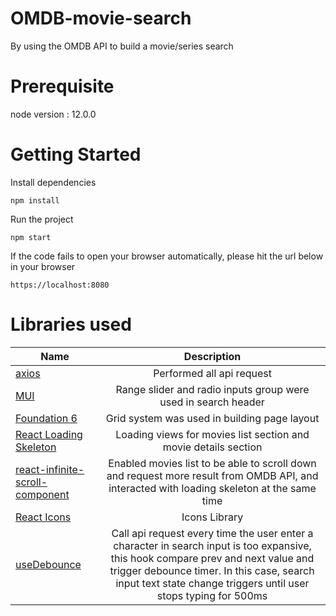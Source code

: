 # OMDB-movie-search
By using the OMDB API to build a movie/series search 

# Prerequisite
node version : 12.0.0

# Getting Started
Install dependencies
```
npm install
```
Run the project
```
npm start
```
If the code fails to open your browser automatically, please hit the url below in your browser
```
https://localhost:8080
```
# Libraries used 
| Name        | Description        |
| ------------- |:-------------:|
| [axios](https://github.com/axios/axios)     | Performed all api request | 
| [MUI](https://mui.com/)     | Range slider and radio inputs group were used in search header | 
| [Foundation 6](https://get.foundation/sites/docs/)     | Grid system was used in building page layout  |
| [React Loading Skeleton](https://github.com/dvtng/react-loading-skeleton#readme) | Loading views for movies list section and movie details section  |
| [react-infinite-scroll-component](https://github.com/ankeetmaini/react-infinite-scroll-component#readme) | Enabled movies list to be able to scroll down and request more result from OMDB API, and interacted with loading skeleton at the same time  |
| [React Icons](https://react-icons.github.io/react-icons/)     | Icons Library | 
| [useDebounce](https://github.com/xnimorz/use-debounce)     | Call api request every time the user enter a character in search input is too expansive, this hook compare prev and next value and trigger debounce timer. In this case, search input text state change triggers until user stops typing for 500ms  | 
